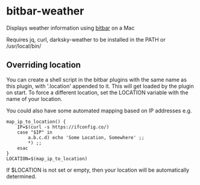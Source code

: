 # bitbar-weather

Displays weather information using [bitbar](https://getbitbar.com) on a Mac

Requires jq, curl, darksky-weather to be installed in the PATH or /usr/local/bin/

## Overriding location

You can create a shell script in the bitbar plugins with the same name as this plugin, with '.location' appended to it.  This will get loaded by the plugin on start.  To force a different location, set the LOCATION variable with the name of your location.

You could also have some automated mapping based on IP addresses e.g.

```
map_ip_to_location() {
    IP=$(curl -s https://ifconfig.co/)
    case "$IP" in
        a.b.c.d) echo 'Some Location, Somewhere' ;;
        *) ;;
    esac
}
LOCATION=$(map_ip_to_location)
```

If $LOCATION is not set or empty, then your location will be automatically determined.
